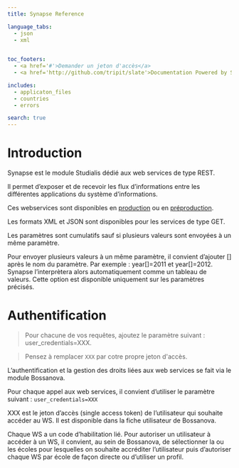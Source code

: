 ```yaml
---
title: Synapse Reference

language_tabs:
  - json
  - xml
  

toc_footers:
  - <a href='#'>Demander un jeton d'accès</a>
  - <a href='http://github.com/tripit/slate'>Documentation Powered by Slate</a>

includes:
  - applicaton_files
  - countries
  - errors

search: true
---
```


# Introduction

Synapse est le module Studialis dédié aux web services de type REST.

Il permet d’exposer et de recevoir les flux d’informations entre les différentes applications du système d’informations.

Ces webservices sont disponibles en [production](https://fake.fr/synapse/version.xml) ou en [préproduction](http://fake.fr/synapse/version.xml).

Les formats XML et JSON sont disponibles pour les services de type GET.

Les paramètres sont cumulatifs sauf si plusieurs valeurs sont envoyées à un même paramètre.

Pour envoyer plusieurs valeurs à un même paramètre, il convient d’ajouter [] après le nom du paramètre. Par exemple : year[]=2011 et year[]=2012. Synapse l’interprètera alors automatiquement comme un tableau de valeurs. Cette option est disponible uniquement sur les paramètres précisés.


# Authentification

> Pour chacune de vos requêtes, ajoutez le paramètre suivant : user_credentials=XXX.

> Pensez à remplacer `XXX` par cotre propre jeton d'accès.

L’authentification et la gestion des droits liées aux web services se fait via le module Bossanova.

Pour chaque appel aux web services, il convient d’utiliser le paramètre suivant :
`user_credentials=XXX`
<aside class="notice">
XXX est le jeton d’accès (single access token) de l’utilisateur qui souhaite accéder au WS. Il est disponible dans la fiche utilisateur de Bossanova.
</aside>

Chaque WS a un code d’habilitation lié. Pour autoriser un utilisateur à accéder à un WS, il convient, au sein de Bossanova, de sélectionner la ou les écoles pour lesquelles on souhaite accréditer l’utilisateur puis d’autoriser chaque WS par école de façon directe ou d’utiliser un profil.
